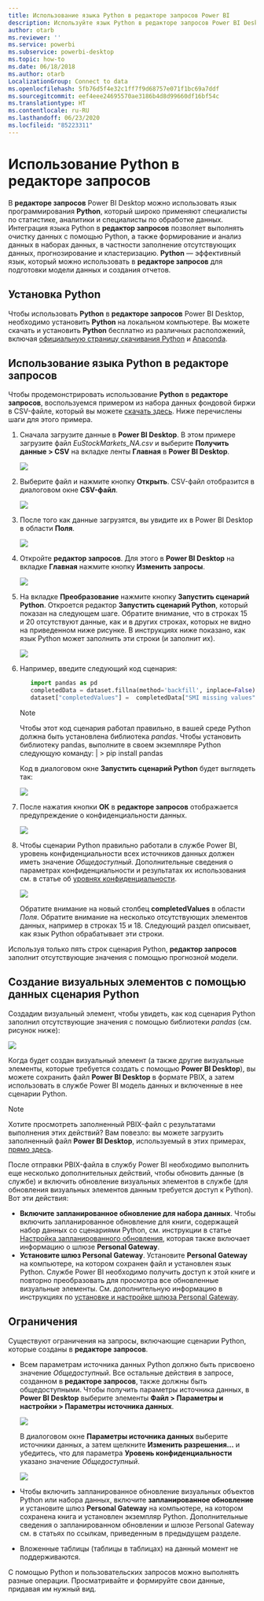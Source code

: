 ```yaml
---
title: Использование языка Python в редакторе запросов Power BI
description: Используйте язык Python в редакторе запросов Power BI Desktop для расширенной аналитики
author: otarb
ms.reviewer: ''
ms.service: powerbi
ms.subservice: powerbi-desktop
ms.topic: how-to
ms.date: 06/18/2018
ms.author: otarb
LocalizationGroup: Connect to data
ms.openlocfilehash: 5fb76d5f4e32c1ff7f9d68757e071f1bc69a7ddf
ms.sourcegitcommit: eef4eee24695570ae3186b4d8d99660df16bf54c
ms.translationtype: HT
ms.contentlocale: ru-RU
ms.lasthandoff: 06/23/2020
ms.locfileid: "85223311"
---
```

# <a name="use-python-in-query-editor"></a>Использование Python в редакторе запросов
В **редакторе запросов** Power BI Desktop можно использовать язык программирования **Python**, который широко применяют специалисты по статистике, аналитики и специалисты по обработке данных. Интеграция языка Python в **редактор запросов** позволяет выполнять очистку данных с помощью Python, а также формирование и анализ данных в наборах данных, в частности заполнение отсутствующих данных, прогнозирование и кластеризацию. **Python** — эффективный язык, который можно использовать в **редакторе запросов** для подготовки модели данных и создания отчетов.

## <a name="installing-python"></a>Установка Python
Чтобы использовать **Python** в **редакторе запросов** Power BI Desktop, необходимо установить **Python** на локальном компьютере. Вы можете скачать и установить **Python** бесплатно из различных расположений, включая [официальную страницу скачивания Python](https://www.python.org/) и [Anaconda](https://anaconda.org/anaconda/python/).

## <a name="using-python-in-query-editor"></a>Использование языка Python в редакторе запросов
Чтобы продемонстрировать использование **Python** в **редакторе запросов**, воспользуемся примером из набора данных фондовой биржи в CSV-файле, который вы можете [скачать здесь](https://download.microsoft.com/download/F/8/A/F8AA9DC9-8545-4AAE-9305-27AD1D01DC03/EuStockMarkets_NA.csv). Ниже перечислены шаги для этого примера.

1. Сначала загрузите данные в **Power BI Desktop**. В этом примере загрузите файл *EuStockMarkets_NA.csv* и выберите **Получить данные > CSV** на вкладке ленты **Главная** в **Power BI Desktop**.
   
   ![](media/desktop-python-in-query-editor/python-in-query-editor-1.png)
2. Выберите файл и нажмите кнопку **Открыть**. CSV-файл отобразится в диалоговом окне **CSV-файл**.
   
   ![](media/desktop-python-in-query-editor/python-in-query-editor-2.png)
3. После того как данные загрузятся, вы увидите их в Power BI Desktop в области **Поля**.
   
   ![](media/desktop-python-in-query-editor/python-in-query-editor-3.png)
4. Откройте **редактор запросов**. Для этого в **Power BI Desktop** на вкладке **Главная** нажмите кнопку **Изменить запросы**.
   
   ![](media/desktop-python-in-query-editor/python-in-query-editor-4.png)
5. На вкладке **Преобразование** нажмите кнопку **Запустить сценарий Python**. Откроется редактор **Запустить сценарий Python**, который показан на следующем шаге. Обратите внимание, что в строках 15 и 20 отсутствуют данные, как и в других строках, которых не видно на приведенном ниже рисунке. В инструкциях ниже показано, как язык Python может заполнить эти строки (и заполнит их).
   
   ![](media/desktop-python-in-query-editor/python-in-query-editor-5.png)
6. Например, введите следующий код сценария:
   
    ```python
       import pandas as pd
       completedData = dataset.fillna(method='backfill', inplace=False)
       dataset["completedValues"] =  completedData["SMI missing values"]
   ```

   > [!NOTE]
   > Чтобы этот код сценария работал правильно, в вашей среде Python должна быть установлена библиотека *pandas*. Чтобы установить библиотеку pandas, выполните в своем экземпляре Python следующую команду: |      > pip install pandas
   > 
   > 
   
   Код в диалоговом окне **Запустить сценарий Python** будет выглядеть так:
   
   ![](media/desktop-python-in-query-editor/python-in-query-editor-5b.png)
7. После нажатия кнопки **ОК** в **редакторе запросов** отображается предупреждение о конфиденциальности данных.
   
   ![](media/desktop-python-in-query-editor/python-in-query-editor-6.png)
8. Чтобы сценарии Python правильно работали в службе Power BI, уровень конфиденциальности всех источников данных должен иметь значение *Общедоступный*. Дополнительные сведения о параметрах конфиденциальности и результатах их использования см. в статье об [уровнях конфиденциальности](../admin/desktop-privacy-levels.md).
   
   ![](media/desktop-python-in-query-editor/python-in-query-editor-7.png)
   
   Обратите внимание на новый столбец **completedValues** в области *Поля*. Обратите внимание на несколько отсутствующих элементов данных, например в строках 15 и 18. Следующий раздел описывает, как язык Python обрабатывает эти строки.
   

Используя только пять строк сценария Python, **редактор запросов** заполнит отсутствующие значения с помощью прогнозной модели.

## <a name="creating-visuals-from-python-script-data"></a>Создание визуальных элементов с помощью данных сценария Python
Создадим визуальный элемент, чтобы увидеть, как код сценария Python заполнил отсутствующие значения с помощью библиотеки *pandas* (см. рисунок ниже):

![](media/desktop-python-in-query-editor/python-in-query-editor-8.png)

Когда будет создан визуальный элемент (а также другие визуальные элементы, которые требуется создать с помощью **Power BI Desktop**), вы можете сохранить файл **Power BI Desktop** в формате PBIX, а затем использовать в службе Power BI модель данных и включенные в нее сценарии Python.

> [!NOTE]
> Хотите просмотреть заполненный PBIX-файл с результатами выполнения этих действий? Вам повезло: вы можете загрузить заполненный файл **Power BI Desktop**, используемый в этих примерах, [прямо здесь](https://download.microsoft.com/download/A/B/C/ABCF5589-B88F-49D4-ADEB-4A623589FC09/Complete%20Values%20with%20Python%20in%20PQ.pbix).

После отправки PBIX-файла в службу Power BI необходимо выполнить еще несколько дополнительных действий, чтобы обновить данные (в службе) и включить обновление визуальных элементов в службе (для обновления визуальных элементов данным требуется доступ к Python). Вот эти действия:

* **Включите запланированное обновление для набора данных**. Чтобы включить запланированное обновление для книги, содержащей набор данных со сценариями Python, см. инструкции в статье [Настройка запланированного обновления](refresh-scheduled-refresh.md), которая также включает информацию о шлюзе **Personal Gateway**.
* **Установите шлюз Personal Gateway**. Установите **Personal Gateway** на компьютере, на котором сохранен файл и установлен язык Python. Службе Power BI необходимо получить доступ к этой книге и повторно преобразовать для просмотра все обновленные визуальные элементы. См. дополнительную информацию в инструкциях по [установке и настройке шлюза Personal Gateway](service-gateway-personal-mode.md).

## <a name="limitations"></a>Ограничения
Существуют ограничения на запросы, включающие сценарии Python, которые созданы в **редакторе запросов**.

* Всем параметрам источника данных Python должно быть присвоено значение *Общедоступный*. Все остальные действия в запросе, созданном в **редакторе запросов**, также должны быть общедоступными. Чтобы получить параметры источника данных, в **Power BI Desktop** выберите элементы **Файл > Параметры и настройки > Параметры источника данных**.
  
  ![](media/desktop-python-in-query-editor/python-in-query-editor-9.png)
  
  В диалоговом окне **Параметры источника данных** выберите источники данных, а затем щелкните **Изменить разрешения...** и убедитесь, что для параметра **Уровень конфиденциальности** указано значение *Общедоступный*.
  
  ![](media/desktop-python-in-query-editor/python-in-query-editor-10.png)    
* Чтобы включить запланированное обновление визуальных объектов Python или набора данных, включите **запланированное обновление** и установите шлюз **Personal Gateway** на компьютере, на котором сохранена книга и установлен экземпляр Python. Дополнительные сведения о запланированном обновлении и шлюзе Personal Gateway см. в статьях по ссылкам, приведенным в предыдущем разделе.
* Вложенные таблицы (таблицы в таблицах) на данный момент не поддерживаются. 

С помощью Python и пользовательских запросов можно выполнять разные операции. Просматривайте и формируйте свои данные, придавая им нужный вид.

